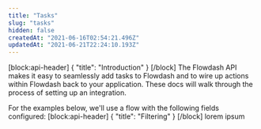 ```yaml
---
title: "Tasks"
slug: "tasks"
hidden: false
createdAt: "2021-06-16T02:54:21.496Z"
updatedAt: "2021-06-21T22:24:10.193Z"
---
```

[block:api-header]
{
  "title": "Introduction"
}
[/block]
The Flowdash API makes it easy to seamlessly add tasks to Flowdash and to wire up actions within Flowdash back to your application. These docs will walk through the process of setting up an integration.

For the examples below, we'll use a flow with the following fields configured:
[block:api-header]
{
  "title": "Filtering"
}
[/block]
lorem ipsum